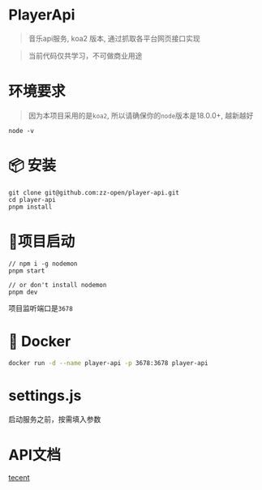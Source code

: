 # PlayerApi
> 音乐api服务, koa2 版本, 通过抓取各平台网页接口实现

> 当前代码仅共学习，不可做商业用途

# 环境要求
> 因为本项目采用的是`koa2`, 所以请确保你的`node`版本是18.0.0+, 越新越好

```
node -v
```

# 📦 安装
```
git clone git@github.com:zz-open/player-api.git
cd player-api
pnpm install
```

# 🔨项目启动
```
// npm i -g nodemon
pnpm start

// or don't install nodemon
pnpm dev
```
项目监听端口是`3678`

# 🐳 Docker

```sh
docker run -d --name player-api -p 3678:3678 player-api
```

# settings.js
启动服务之前，按需填入参数

# API文档
[tecent](./docs/tecent.md)